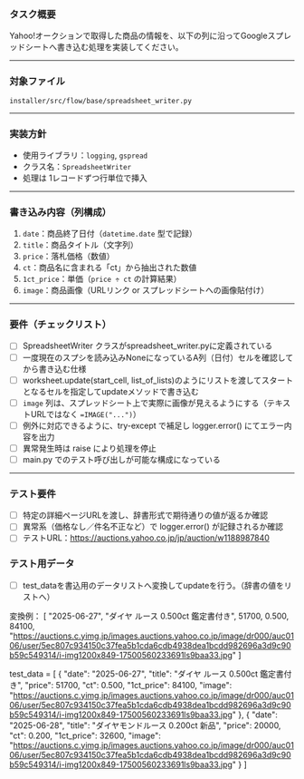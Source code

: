 ### タスク概要

Yahoo!オークションで取得した商品の情報を、以下の列に沿ってGoogleスプレッドシートへ書き込む処理を実装してください。

---

### 対象ファイル
`installer/src/flow/base/spreadsheet_writer.py`

---


###  実装方針

- 使用ライブラリ：`logging`, `gspread`
- クラス名：`SpreadsheetWriter`
- 処理は 1レコードずつ行単位で挿入


---


### 書き込み内容（列構成）
1. `date`：商品終了日付（`datetime.date` 型で記録）
2. `title`：商品タイトル（文字列）
3. `price`：落札価格（数値）
4. `ct`：商品名に含まれる「ct」から抽出された数値
5. `1ct_price`：単価（`price ÷ ct` の計算結果）
6. `image`：商品画像（URLリンク or スプレッドシートへの画像貼付け）

---

### 要件（チェックリスト）
- [ ] SpreadsheetWriter クラスがspreadsheet_writer.pyに定義されている
- [ ] 一度現在のスプシを読み込みNoneになっているA列（日付）セルを確認してから書き込む仕様
- [ ] worksheet.update(start_cell, list_of_lists)のようにリストを渡してスタートとなるセルを指定してupdateメソッドで書き込む
- [ ] `image` 列は、スプレッドシート上で実際に画像が見えるようにする（テキストURLではなく `=IMAGE("...")`）
- [ ] 例外に対応できるように、try-except で補足し logger.error() にてエラー内容を出力
- [ ] 異常発生時は raise により処理を停止
- [ ] main.py でのテスト呼び出しが可能な構成になっている

---

### テスト要件
- [ ] 特定の詳細ページURLを渡し、辞書形式で期待通りの値が返るか確認
- [ ] 異常系（価格なし／件名不正など）で logger.error() が記録されるか確認
- [ ] テストURL：https://auctions.yahoo.co.jp/jp/auction/w1188987840

### テスト用データ
- [ ] test_dataを書込用のデータリストへ変換してupdateを行う。（辞書の値をリストへ）

変換例：
[
"2025-06-27",
"ダイヤ ルース 0.500ct 鑑定書付き",
51700,
0.500,
84100,
"https://auctions.c.yimg.jp/images.auctions.yahoo.co.jp/image/dr000/auc0106/user/5ec807c934150c37fea5b1cda6cdb4938dea1bcdd982696a3d9c90b59c549314/i-img1200x849-17500560233691ls9baa33.jpg"
]

test_data = [
    {
        "date": "2025-06-27",
        "title": "ダイヤ ルース 0.500ct 鑑定書付き",
        "price": 51700,
        "ct": 0.500,
        "1ct_price": 84100,
        "image": "https://auctions.c.yimg.jp/images.auctions.yahoo.co.jp/image/dr000/auc0106/user/5ec807c934150c37fea5b1cda6cdb4938dea1bcdd982696a3d9c90b59c549314/i-img1200x849-17500560233691ls9baa33.jpg"
    },
    {
        "date": "2025-06-28",
        "title": "ダイヤモンドルース 0.200ct 新品",
        "price": 20000,
        "ct": 0.200,
        "1ct_price": 32600,
        "image": "https://auctions.c.yimg.jp/images.auctions.yahoo.co.jp/image/dr000/auc0106/user/5ec807c934150c37fea5b1cda6cdb4938dea1bcdd982696a3d9c90b59c549314/i-img1200x849-17500560233691ls9baa33.jpg"
    }
]
